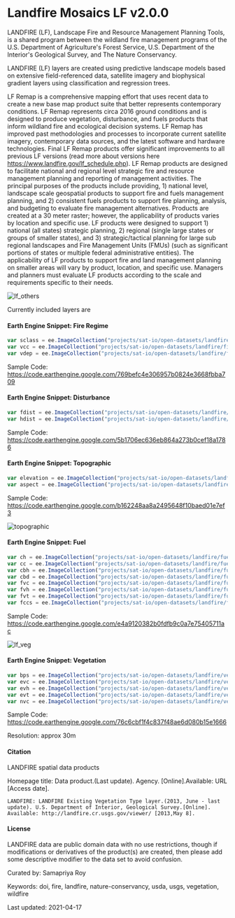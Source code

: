 # Landfire Mosaics LF v2.0.0

LANDFIRE (LF), Landscape Fire and Resource Management Planning Tools, is a shared program between the wildland fire management programs of the U.S. Department of Agriculture's Forest Service, U.S. Department of the Interior's Geological Survey, and The Nature Conservancy.

LANDFIRE (LF) layers are created using predictive landscape models based on extensive field-referenced data, satellite imagery and biophysical gradient layers using classification and regression trees.

LF Remap is a comprehensive mapping effort that uses recent data to create a new base map product suite that better represents contemporary conditions. LF Remap represents circa 2016 ground conditions and is designed to produce vegetation, disturbance, and fuels products that inform wildland fire and ecological decision systems. LF Remap has improved past methodologies and processes to incorporate current satellite imagery, contemporary data sources, and the latest software and hardware technologies. Final LF Remap products offer significant improvements to all previous LF versions (read more about versions here https://www.landfire.gov/lf_schedule.php). LF Remap products are designed to facilitate national and regional level strategic fire and resource management planning and reporting of management activities. The principal purposes of the products include providing, 1) national level, landscape scale geospatial products to support fire and fuels management planning, and 2) consistent fuels products to support fire planning, analysis, and budgeting to evaluate fire management alternatives. Products are created at a 30 meter raster; however, the applicability of products varies by location and specific use. LF products were designed to support 1) national (all states) strategic planning, 2) regional (single large states or groups of smaller states), and 3) strategic/tactical planning for large sub regional landscapes and Fire Management Units (FMUs) (such as significant portions of states or multiple federal administrative entities). The applicability of LF products to support fire and land management planning on smaller areas will vary by product, location, and specific use. Managers and planners must evaluate LF products according to the scale and requirements specific to their needs.

![lf_others](https://user-images.githubusercontent.com/6677629/115133292-bc866080-9fcc-11eb-9cd1-286a46c67ad4.gif)

Currently included layers are

#### Earth Engine Snippet: Fire Regime

```js
var sclass = ee.ImageCollection("projects/sat-io/open-datasets/landfire/fire-regime/sclass");
var vcc = ee.ImageCollection("projects/sat-io/open-datasets/landfire/fire-regime/vcc");
var vdep = ee.ImageCollection("projects/sat-io/open-datasets/landfire/fire-regime/vdep");
```

Sample Code: https://code.earthengine.google.com/769befc4e306957b0824e3668fbba709

#### Earth Engine Snippet: Disturbance

```js
var fdist = ee.ImageCollection("projects/sat-io/open-datasets/landfire/disturbance/fdist");
var hdist = ee.ImageCollection("projects/sat-io/open-datasets/landfire/disturbance/hdist")
```

Sample Code: https://code.earthengine.google.com/5b1706ec636eb864a273b0cef18a1786

#### Earth Engine Snippet: Topographic

```js
var elevation = ee.ImageCollection("projects/sat-io/open-datasets/landfire/topographic/aspect");
var aspect = ee.ImageCollection("projects/sat-io/open-datasets/landfire/topographic/elevation");
```

Sample Code: https://code.earthengine.google.com/b162248aa8a2495648f10baed01e7ef3

![topographic](https://user-images.githubusercontent.com/6677629/115172563-249b7c00-a08b-11eb-8fb5-c7603b9cb56f.gif)


#### Earth Engine Snippet: Fuel

```js
var ch = ee.ImageCollection("projects/sat-io/open-datasets/landfire/fuel/ch");
var cc = ee.ImageCollection("projects/sat-io/open-datasets/landfire/fuel/cc");
var cbh = ee.ImageCollection("projects/sat-io/open-datasets/landfire/fuel/cbh");
var cbd = ee.ImageCollection("projects/sat-io/open-datasets/landfire/fuel/cbd");
var fvc = ee.ImageCollection("projects/sat-io/open-datasets/landfire/fuel/fvc");
var fvh = ee.ImageCollection("projects/sat-io/open-datasets/landfire/fuel/fvh");
var fvt = ee.ImageCollection("projects/sat-io/open-datasets/landfire/fuel/fvt");
var fccs = ee.ImageCollection("projects/sat-io/open-datasets/landfire/fuel/fccs");
```
Sample Code: https://code.earthengine.google.com/e4a9120382b0fdfb9c0a7e75405711ac

![lf_veg](https://user-images.githubusercontent.com/6677629/115133326-e3449700-9fcc-11eb-81bf-450c622ca166.gif)

#### Earth Engine Snippet: Vegetation

```js
var bps = ee.ImageCollection("projects/sat-io/open-datasets/landfire/vegetation/bps_v2_0_0");
var evc = ee.ImageCollection("projects/sat-io/open-datasets/landfire/vegetation/evc_v2_0_0");
var evh = ee.ImageCollection("projects/sat-io/open-datasets/landfire/vegetation/evh_v2_0_0");
var evt = ee.ImageCollection("projects/sat-io/open-datasets/landfire/vegetation/evt_v2_0_0");
var nvc = ee.ImageCollection("projects/sat-io/open-datasets/landfire/vegetation/nvc_v2_0_0");
```


Sample Code: https://code.earthengine.google.com/76c6cbf1f4c837f48ae6d080b15e1666

Resolution:
approx 30m

#### Citation
LANDFIRE spatial data products

Homepage title: Data product.(Last update). Agency. [Online].Available: URL [Access date].

```
LANDFIRE: LANDFIRE Existing Vegetation Type layer.(2013, June - last update). U.S. Department of Interior, Geological Survey.[Online]. Available: http://landfire.cr.usgs.gov/viewer/ [2013,May 8].
```

#### License
LANDFIRE data are public domain data with no use restrictions, though if modifications or derivatives of the product(s) are created, then please add some descriptive modifier to the data set to avoid confusion.


Curated by: Samapriya Roy

Keywords: doi, fire, landfire, nature-conservancy, usda, usgs, vegetation, wildfire

Last updated: 2021-04-17
